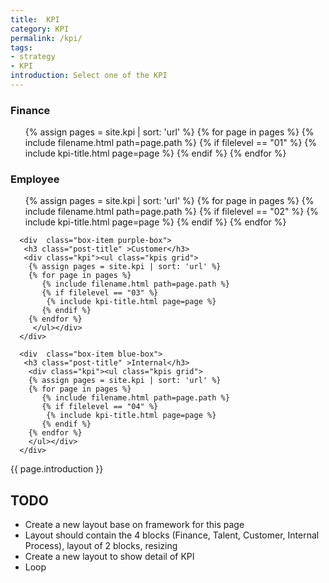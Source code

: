 ```yaml
---
title:  KPI
category: KPI
permalink: /kpi/
tags:
- strategy
- KPI
introduction: Select one of the KPI
---
```


<article role="article" class="post-content attention-box" >
    <div id="grid" class="row flex-grid">
      <div class="box-item green-box" >
        <h3 class="post-title" >Finance</h3>
        <div class="kpi"><ul class="kpis grid">
        {% assign pages = site.kpi | sort: 'url' %}
        {% for page in pages %}
           {% include filename.html path=page.path %}
           {% if filelevel == "01" %}
            {% include kpi-title.html page=page %}
           {% endif %}
        {% endfor %}
        </ul></div>
      </div>
      <div  class="box-item red-box">
       <h3 class="post-title" >Employee</h3> 
        <div class="kpi"><ul class="kpis grid">
        {% assign pages = site.kpi | sort: 'url' %}
        {% for page in pages %}
           {% include filename.html path=page.path %}
           {% if filelevel == "02" %}
            {% include kpi-title.html page=page %}
           {% endif %}
        {% endfor %}
        </ul></div>
      </div>
      
      <div  class="box-item purple-box">
       <h3 class="post-title" >Customer</h3> 
       <div class="kpi"><ul class="kpis grid">
        {% assign pages = site.kpi | sort: 'url' %}
        {% for page in pages %}
           {% include filename.html path=page.path %}
           {% if filelevel == "03" %}
            {% include kpi-title.html page=page %}
           {% endif %}
        {% endfor %}
         </ul></div>
      </div>
      
      <div  class="box-item blue-box">
       <h3 class="post-title" >Internal</h3> 
        <div class="kpi"><ul class="kpis grid">
        {% assign pages = site.kpi | sort: 'url' %}
        {% for page in pages %}
           {% include filename.html path=page.path %}
           {% if filelevel == "04" %}
            {% include kpi-title.html page=page %}
           {% endif %}
        {% endfor %}
        </ul></div>
      </div>
  </div>  
</article>

{{ page.introduction }}


## TODO 
* Create a new layout base on framework for this page
* Layout should contain the 4 blocks (Finance, Talent, Customer, Internal Process), layout of 2 blocks, resizing
* Create a new layout to show detail of KPI
* Loop
